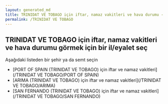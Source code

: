 ```yaml
---
layout: generated_md
title: TRINIDAT VE TOBAGO için iftar, namaz vakitleri ve hava durumu - il/eyalet seç
permalink: /TRINIDAT VE TOBAGO
---
```


## TRINIDAT VE TOBAGO için iftar, namaz vakitleri ve hava durumu  görmek için bir il/eyalet seç

Aşağıdaki listeden bir şehir ya da semt seçin

* [PORT OF SPAIN (TRINIDAT VE TOBAGO) için iftar ve namaz vakitleri](/TRINIDAT VE TOBAGO/PORT OF SPAIN)
* [ARIMA (TRINIDAT VE TOBAGO) için iftar ve namaz vakitleri](/TRINIDAT VE TOBAGO/ARIMA)
* [SAN FERNANDO (TRINIDAT VE TOBAGO) için iftar ve namaz vakitleri](/TRINIDAT VE TOBAGO/SAN FERNANDO)
